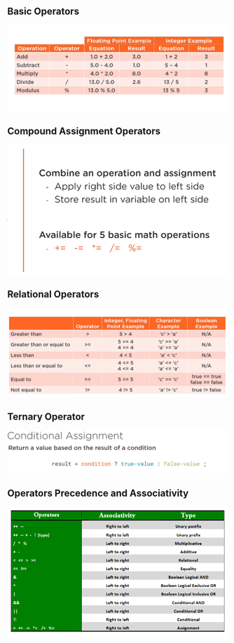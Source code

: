 <h2> Basic Operators </h2>

![img](basic_operators.png)

<h2> Compound Assignment Operators </h2>

![img](compound_operators.png)

<h2> Relational Operators</h2>

![img](relational_operators.png)

<h2> Ternary Operator</h2>

![img](ternary.png)

<h2> Operators Precedence and Associativity</h2>

![img](precdence.png)


